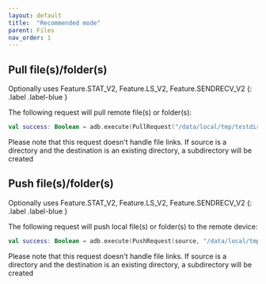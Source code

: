```yaml
---
layout: default
title:  "Recommended mode"
parent: Files
nav_order: 1
---
```


## Pull file(s)/folder(s)

Optionally uses Feature.STAT_V2, Feature.LS_V2, Feature.SENDRECV_V2 
{: .label .label-blue } 

The following request will pull remote file(s) or folder(s):

```kotlin
val success: Boolean = adb.execute(PullRequest("/data/local/tmp/testdir", destination, supportedFeatures), "emulator-5554")
```

Please note that this request doesn't handle file links. If source is a directory and the destination is an existing directory, a
subdirectory will be created

## Push file(s)/folder(s)

Optionally uses Feature.STAT_V2, Feature.LS_V2, Feature.SENDRECV_V2 
{: .label .label-blue } 

The following request will push local file(s) or folder(s) to the remote device:

```kotlin
val success: Boolean = adb.execute(PushRequest(source, "/data/local/tmp/testdir", supportedFeatures), "emulator-5554")
```

Please note that this request doesn't handle file links. If source is a directory and the destination is an existing directory, a
subdirectory will be created
